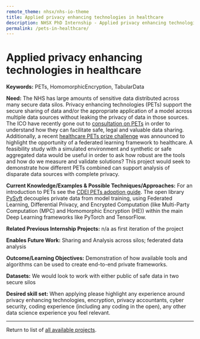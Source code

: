 ```yaml
---
remote_theme: nhsx/nhs-io-theme
title: Applied privacy enhancing technologies in healthcare
description: NHSX PhD Internship - Applied privacy enhancing technologies in healthcare
permalink: /pets-in-healthcare/
---
```


# Applied privacy enhancing technologies in healthcare

**Keywords:**  PETs, HomomorphicEncryption, TabularData

**Need:**  The NHS has large amounts of sensitive data distributed across many secure data silos.  Privacy enhancing technologies (PETs) support the secure sharing of data and/or the appropriate application of a model across multiple data sources without leaking the privacy of data in those sources.  The ICO have recently gone out to [consultation on PETs](https://ico.org.uk/about-the-ico/media-centre/news-and-blogs/2022/02/ico-consults-health-organisations-to-shape-thinking-on-privacy-enhancing-technologies/) in order to understand how they can facilitate safe, legal and valuable data sharing.  Additionally, a recent [healthcare PETs prize challenge](https://petsprizechallenges.com/) was announced to highlight the opportunity of a federated learning framework to healthcare.  A feasibility study with a simulated environment and synthetic or safe aggregated data would be useful in order to ask how robust are the tools and how do we measure and validate solutions?  This project would seek to demonstrate how different PETs combined can support analysis of disparate data sources with complete privacy.

**Current Knowledge/Examples & Possible Techniques/Approaches:**  For an introduction to PETs see the [CDEI PETs adoption guide](https://cdeiuk.github.io/pets-adoption-guide/).   The open library [PySyft](https://github.com/OpenMined/PySyft) decouples private data from model training, using Federated Learning, Differential Privacy, and Encrypted Computation (like Multi-Party Computation (MPC) and Homomorphic Encryption (HE)) within the main Deep Learning frameworks like PyTorch and TensorFlow.

**Related Previous Internship Projects:** n/a as first iteration of the project

**Enables Future Work:** Sharing and Analysis across silos; federated data analysis

**Outcome/Learning Objectives:** Demonstration of how available tools and algorithms can be used to create end-to-end private frameworks.

**Datasets:** We would look to work with either public of safe data in two secure silos 

**Desired skill set:** When applying please highlight any experience around privacy enhancing technologies, encryption, privacy accountants, cyber security, coding experience (including any coding in the open), any other data science experience you feel relevant.


---
Return to list of [all available projects](https://nhsx.github.io/nhsx-internship-projects/).